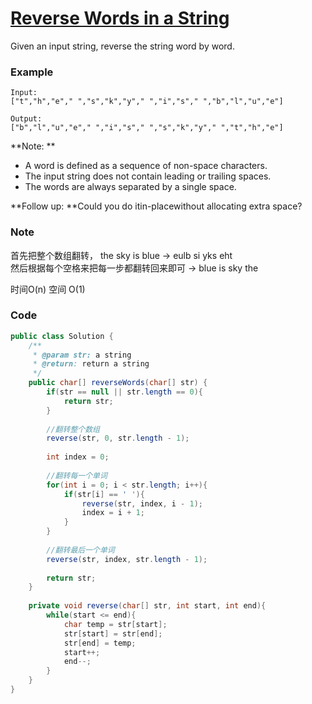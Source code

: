# [Reverse Words in a String](https://leetcode.com/problems/reverse-words-in-a-string-ii/description/)

Given an input string, reverse the string word by word. 

### **Example**

```
Input:  
["t","h","e"," ","s","k","y"," ","i","s"," ","b","l","u","e"]

Output: 
["b","l","u","e"," ","i","s"," ","s","k","y"," ","t","h","e"]
```

**Note: **

* A word is defined as a sequence of non-space characters.
* The input string does not contain leading or trailing spaces.
* The words are always separated by a single space.

**Follow up: **Could you do itin-placewithout allocating extra space?

### Note

首先把整个数组翻转， the sky is blue -&gt; eulb si yks eht  
然后根据每个空格来把每一步都翻转回来即可 -&gt; blue is sky the

时间O\(n\) 空间 O\(1\)

### Code

```java
public class Solution {
    /**
     * @param str: a string
     * @return: return a string
     */
    public char[] reverseWords(char[] str) {
        if(str == null || str.length == 0){
            return str;
        }
        
        //翻转整个数组
        reverse(str, 0, str.length - 1);
        
        int index = 0;
        
        //翻转每一个单词
        for(int i = 0; i < str.length; i++){
            if(str[i] == ' '){
                reverse(str, index, i - 1);
                index = i + 1;
            }
        }
        
        //翻转最后一个单词
        reverse(str, index, str.length - 1);
        
        return str;
    }
    
    private void reverse(char[] str, int start, int end){
        while(start <= end){
            char temp = str[start];
            str[start] = str[end];
            str[end] = temp;
            start++;
            end--;
        }
    }
}
```



